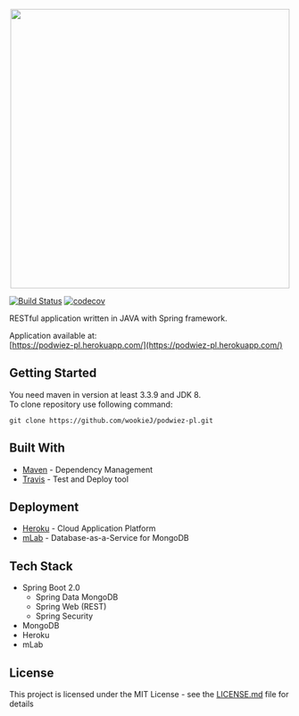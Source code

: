 <p align="center">
  <img width="500" src="../master/assets/logo.png">
</p>

[![Build Status](https://travis-ci.org/wookieJ/podwiez-pl.svg?branch=master)](https://travis-ci.org/wookieJ/podwiez-pl)
[![codecov](https://codecov.io/gh/wookieJ/podwiez-pl/branch/master/graph/badge.svg)](https://codecov.io/gh/wookieJ/podwiez-pl)
<!--# podwiez-pl-->



RESTful application written in JAVA with Spring framework. <br/>

Application available at: <br/>
[https://podwiez-pl.herokuapp.com/](https://podwiez-pl.herokuapp.com/)

## Getting Started

You need maven in version at least 3.3.9 and JDK 8.<br/>
To clone repository use following command:

```
git clone https://github.com/wookieJ/podwiez-pl.git
```
<!--
## Installing

To build and install project use following command:
```
mvn clean install compile
```
-->
<!-- Add manifest and than package command above for install and running section -->

<!--
## Running
After building the application run following command to start it:
```
java -jar target/rest-app.jar
```
Maybe add choosing port option in parameters when starting jar file and add exception and description of it here.
-->

## Built With
* [Maven](https://maven.apache.org/) - Dependency Management
* [Travis](https://travis-ci.org/) - Test and Deploy tool

## Deployment
* [Heroku](https://www.heroku.com/) - Cloud Application Platform
* [mLab](https://mlab.com/home) - Database-as-a-Service for MongoDB

## Tech Stack
* Spring Boot 2.0
  * Spring Data MongoDB
  * Spring Web (REST)
  * Spring Security
* MongoDB
* Heroku
* mLab

## License
This project is licensed under the MIT License - see the [LICENSE.md](LICENSE.md) file for details
